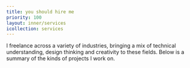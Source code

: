 ```yaml
---
title: you should hire me
priority: 100
layout: inner/services
icollection: services
---
```

I freelance across a variety of industries, bringing a mix of technical understanding, design thinking and creativity to these fields. Below is a summary of the kinds of projects I work on.
